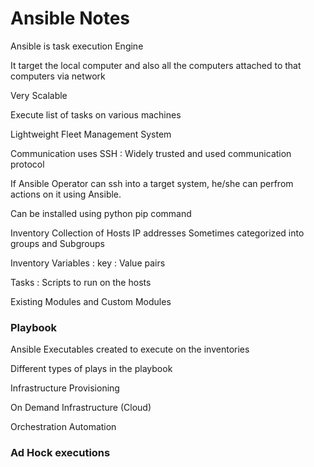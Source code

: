 # Ansible Notes 

Ansible is task execution Engine

It target the local computer and also all the computers attached to that computers via network

Very Scalable 

Execute list of tasks on various machines 

Lightweight Fleet Management System

Communication uses SSH : 
Widely trusted and used communication protocol 

If Ansible Operator can ssh into a target system, he/she can perfrom actions on it using Ansible.

Can be installed using python pip command 

Inventory 
Collection of Hosts IP addresses 
Sometimes categorized into groups and Subgroups 

Inventory Variables : 
key : Value pairs 

Tasks : Scripts to run on the hosts 

Existing Modules and Custom Modules 

### Playbook 
Ansible Executables 
created to execute on the inventories 

Different types of plays in the playbook

Infrastructure Provisioning 

On Demand Infrastructure (Cloud)

Orchestration Automation

### Ad Hock executions 

